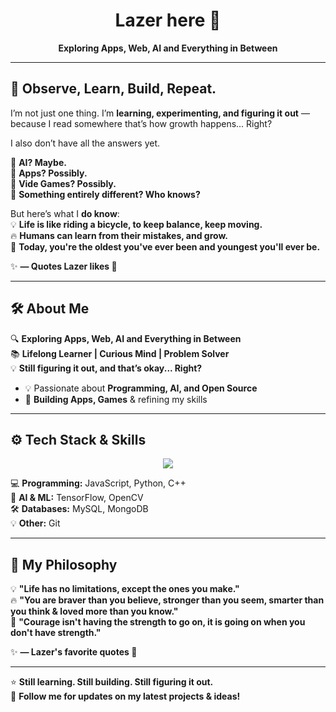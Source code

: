 <h1 align="center">Lazer here 👋</h1>
<p align="center"><strong>Exploring Apps, Web, AI and Everything in Between</strong></p>

---

## **🚀 Observe, Learn, Build, Repeat.**
I’m not just one thing. I’m **learning, experimenting, and figuring it out** — because I read somewhere that’s how growth happens... Right?

I also don’t have all the answers yet.

🔹 **AI? Maybe.**  
🔹 **Apps? Possibly.**  
🔹 **Vide Games? Possibly.**  
🔹 **Something entirely different? Who knows?**  

But here’s what I **do know**:  
💡 **Life is like riding a bicycle, to keep balance, keep moving.**  
🔥 **Humans can learn from their mistakes, and grow.**  
🚀 **Today, you're the oldest you've ever been and youngest you'll ever be.**  

✨ **— Quotes Lazer likes 🚀**  

---


## 🛠️ **About Me**  
🔍 **Exploring Apps, Web, AI and Everything in Between**  
📚 **Lifelong Learner | Curious Mind | Problem Solver**  
💡 **Still figuring it out, and that’s okay... Right?**  

- 💡 Passionate about **Programming, AI, and Open Source**  
- 🤖 **Building Apps, Games** & refining my skills  

---

## ⚙️ **Tech Stack & Skills**  
<p align="center">
  <img src="https://skillicons.dev/icons?i=javascript,mongodb,express,react,nodejs,python,tensorflow,cpp,mysql,git&theme=dark" />
</p>

💻 **Programming:** JavaScript, Python, C++  
🔬 **AI & ML:** TensorFlow, OpenCV  
🛠 **Databases:** MySQL, MongoDB  
💡 **Other:** Git  


---

## **🚀 My Philosophy**  

💡 **"Life has no limitations, except the ones you make."**  
🔥 **"You are braver than you believe, stronger than you seem, smarter than you think & loved more than you know."**  
🌱 **"Courage isn't having the strength to go on, it is going on when you don't have strength."**  

✨ **— Lazer's favorite quotes 🚀**  

---

⭐ **Still learning. Still building. Still figuring it out.**  
🚀 **Follow me for updates on my latest projects & ideas!**  
